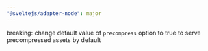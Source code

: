 ```yaml
---
"@sveltejs/adapter-node": major
---
```


breaking: change default value of `precompress` option to true to serve precompressed assets by default

